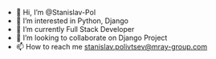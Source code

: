 - 👋 Hi, I’m @Stanislav-Pol
- 👀 I’m interested in Python, Django
- 🌱 I’m currently Full Stack Developer
- 💞️ I’m looking to collaborate on Django Project
- 📫 How to reach me stanislav.polivtsev@mray-group.com

<!---
Stanislav-Pol/Stanislav-Pol is a ✨ special ✨ repository because its `README.md` (this file) appears on your GitHub profile.
You can click the Preview link to take a look at your changes.
--->
